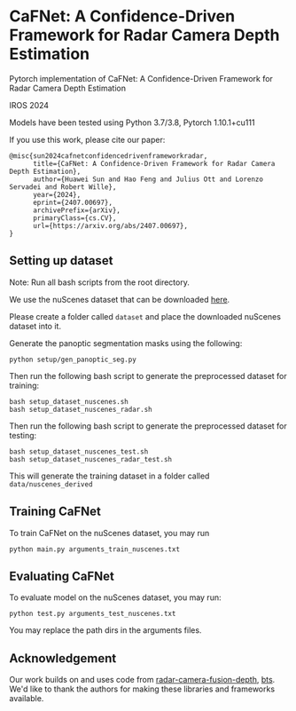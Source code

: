# CaFNet: A Confidence-Driven Framework for Radar Camera Depth Estimation

Pytorch implementation of CaFNet: A Confidence-Driven Framework for Radar Camera Depth Estimation

IROS 2024

Models have been tested using Python 3.7/3.8, Pytorch 1.10.1+cu111

If you use this work, please cite our paper:

```
@misc{sun2024cafnetconfidencedrivenframeworkradar,
      title={CaFNet: A Confidence-Driven Framework for Radar Camera Depth Estimation}, 
      author={Huawei Sun and Hao Feng and Julius Ott and Lorenzo Servadei and Robert Wille},
      year={2024},
      eprint={2407.00697},
      archivePrefix={arXiv},
      primaryClass={cs.CV},
      url={https://arxiv.org/abs/2407.00697}, 
}
``` 

## Setting up dataset

Note: Run all bash scripts from the root directory.

We use the nuScenes dataset that can be downloaded [here](https://www.nuscenes.org/nuscenes#download).

Please create a folder called `dataset` and place the downloaded nuScenes dataset into it.

Generate the panoptic segmentation masks using the following:
```
python setup/gen_panoptic_seg.py
```

Then run the following bash script to generate the preprocessed dataset for training:

```
bash setup_dataset_nuscenes.sh
bash setup_dataset_nuscenes_radar.sh
```

Then run the following bash script to generate the preprocessed dataset for testing:
```
bash setup_dataset_nuscenes_test.sh
bash setup_dataset_nuscenes_radar_test.sh
```

This will generate the training dataset in a folder called `data/nuscenes_derived`

## Training CaFNet

To train CaFNet on the nuScenes dataset, you may run

```
python main.py arguments_train_nuscenes.txt
```

## Evaluating CaFNet

To evaluate model on the nuScenes dataset, you may run:

```
python test.py arguments_test_nuscenes.txt
```

You may replace the path dirs in the arguments files.

## Acknowledgement
Our work builds on and uses code from [radar-camera-fusion-depth](https://github.com/nesl/radar-camera-fusion-depth), [bts](https://github.com/cleinc/bts). We'd like to thank the authors for making these libraries and frameworks available.
